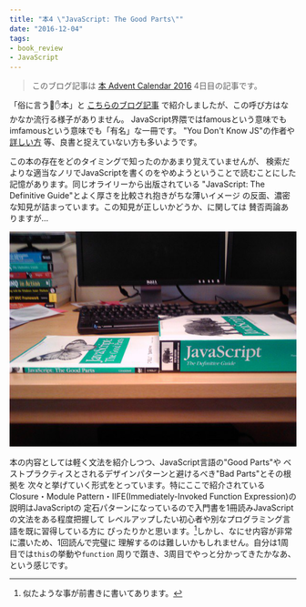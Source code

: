 ```yaml
---
title: "本4 \"JavaScript: The Good Parts\""
date: "2016-12-04"
tags:
- book_review
- JavaScript
---
```


> このブログ記事は
> [本 Advent Calendar 2016](http://www.adventar.org/calendars/1845)
> 4日目の記事です。

「俗に言う👊✋本」と
[こちらのブログ記事](https://mt-caret.github.io/blog/posts/2016/08/10/learning-javascript.html)
で紹介しましたが、この呼び方はなかなか流行る様子がありません。
JavaScript界隈ではfamousという意味でもimfamousという意味でも「有名」な一冊です。
"You Don't Know JS"の作者や
[詳しい方](http://qiita.com/Jxck_/items/fe8a1c49cac717e52ae3#javascript-%E3%81%AE%E6%9B%B8%E3%81%8D%E6%96%B9%E3%82%92%E3%82%A2%E3%83%83%E3%83%97%E3%83%87%E3%83%BC%E3%83%88%E3%81%99%E3%82%8B)
等、良書と捉えていない方も多いようです。

この本の存在をどのタイミングで知ったのかあまり覚えていませんが、
検索だよりな適当なノリでJavaScriptを書くのをやめようということで読むことにした
記憶があります。同じオライリーから出版されている
"JavaScript: The Definitive Guide"とよく厚さを比較され抱きがちな薄いイメージ
の反面、濃密な知見が詰まっています。この知見が正しいかどうか、に関しては
賛否両論ありますが…

![](/images/2016-12-04-javascript.png)

本の内容としては軽く文法を紹介しつつ、JavaScript言語の"Good Parts"や
ベストプラクティスとされるデザインパターンと避けるべき"Bad Parts"とその根拠を
次々と挙げていく形式をとっています。特にここで紹介されているClosure・Module
Pattern・IIFE(Immediately-Invoked Function Expression)の説明はJavaScriptの
定石パターンになっているので入門書を1冊読みJavaScriptの文法をある程度把握して
レベルアップしたい初心者や別なプログラミング言語を既に習得している方に
ぴったりかと思います。[^1]しかし、なにせ内容が非常に濃いため、1回読んで完璧に
理解するのは難しいかもしれません。自分は1周目では`this`の挙動や`function`
周りで躓き、3周目でやっと分かってきたかなあ、という感じです。

[^1]: 似たような事が前書きに書いてあります。

